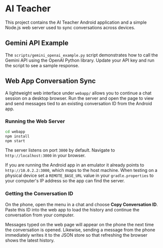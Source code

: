 # AI Teacher

This project contains the AI Teacher Android application and a simple Node.js web server used to sync conversations across devices.

## Gemini API Example

The `scripts/gemini_openai_example.py` script demonstrates how to call the Gemini API using the OpenAI Python library. Update your API key and run the script to see a sample response.

## Web App Conversation Sync

A lightweight web interface under `webapp/` allows you to continue a chat session on a desktop browser. Run the server and open the page to view and send messages tied to an existing conversation ID from the Android app.

### Running the Web Server

```bash
cd webapp
npm install
npm start
```

The server listens on port `3000` by default. Navigate to `http://localhost:3000` in your browser.

If you are running the Android app in an emulator it already points to
`http://10.0.2.2:3000`, which maps to the host machine. When testing on a
physical device set a `REMOTE_BASE_URL` value in your `gradle.properties` to
your computer's IP address so the app can find the server.

### Getting the Conversation ID

On the phone, open the menu in a chat and choose **Copy Conversation ID**. Paste this ID into the web app to load the history and continue the conversation from your computer.

Messages typed on the web page will appear on the phone the next time the
conversation is opened. Likewise, sending a message from the phone immediately
writes it to the JSON store so that refreshing the browser shows the latest
history.


